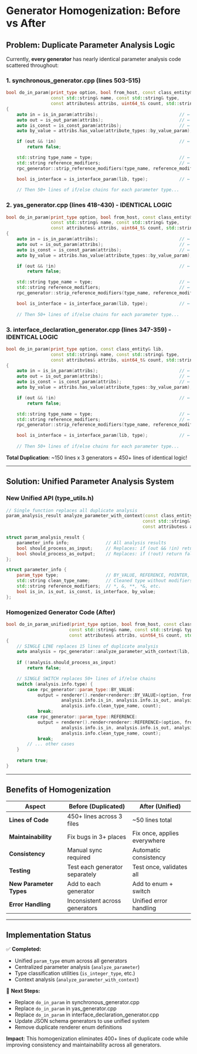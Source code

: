 <!--
Copyright (c) 2025 Edward Boggis-Rolfe
All rights reserved.
-->

# Generator Homogenization: Before vs After

## Problem: Duplicate Parameter Analysis Logic

Currently, **every generator** has nearly identical parameter analysis code scattered throughout:

### 1. synchronous_generator.cpp (lines 503-515)
```cpp
bool do_in_param(print_type option, bool from_host, const class_entity& lib, 
                 const std::string& name, const std::string& type, 
                 const attributes& attribs, uint64_t& count, std::string& output)
{
    auto in = is_in_param(attribs);                               // ← DUPLICATE
    auto out = is_out_param(attribs);                             // ← DUPLICATE  
    auto is_const = is_const_param(attribs);                      // ← DUPLICATE
    auto by_value = attribs.has_value(attribute_types::by_value_param); // ← DUPLICATE

    if (out && !in)                                               // ← DUPLICATE
        return false;

    std::string type_name = type;                                 // ← DUPLICATE
    std::string reference_modifiers;                              // ← DUPLICATE
    rpc_generator::strip_reference_modifiers(type_name, reference_modifiers); // ← DUPLICATE

    bool is_interface = is_interface_param(lib, type);            // ← DUPLICATE
    
    // Then 50+ lines of if/else chains for each parameter type...
```

### 2. yas_generator.cpp (lines 418-430) - IDENTICAL LOGIC
```cpp
bool do_in_param(print_type option, bool from_host, const class_entity& lib, 
                 const std::string& name, const std::string& type, 
                 const attributes& attribs, uint64_t& count, std::string& output)
{
    auto in = is_in_param(attribs);                               // ← DUPLICATE
    auto out = is_out_param(attribs);                             // ← DUPLICATE
    auto is_const = is_const_param(attribs);                      // ← DUPLICATE
    auto by_value = attribs.has_value(attribute_types::by_value_param); // ← DUPLICATE

    if (out && !in)                                               // ← DUPLICATE
        return false;

    std::string type_name = type;                                 // ← DUPLICATE
    std::string reference_modifiers;                              // ← DUPLICATE
    rpc_generator::strip_reference_modifiers(type_name, reference_modifiers); // ← DUPLICATE

    bool is_interface = is_interface_param(lib, type);            // ← DUPLICATE
    
    // Then 50+ lines of if/else chains for each parameter type...
```

### 3. interface_declaration_generator.cpp (lines 347-359) - IDENTICAL LOGIC
```cpp
bool do_in_param(print_type option, const class_entity& lib, 
                 const std::string& name, const std::string& type, 
                 const attributes& attribs, uint64_t& count, std::string& output)
{
    auto in = is_in_param(attribs);                               // ← DUPLICATE
    auto out = is_out_param(attribs);                             // ← DUPLICATE
    auto is_const = is_const_param(attribs);                      // ← DUPLICATE
    auto by_value = attribs.has_value(attribute_types::by_value_param); // ← DUPLICATE

    if (out && !in)                                               // ← DUPLICATE
        return false;

    std::string type_name = type;                                 // ← DUPLICATE
    std::string reference_modifiers;                              // ← DUPLICATE
    rpc_generator::strip_reference_modifiers(type_name, reference_modifiers); // ← DUPLICATE

    bool is_interface = is_interface_param(lib, type);            // ← DUPLICATE
    
    // Then 50+ lines of if/else chains for each parameter type...
```

**Total Duplication**: ~150 lines x 3 generators = 450+ lines of identical logic!

---

## Solution: Unified Parameter Analysis System

### New Unified API (type_utils.h)
```cpp
// Single function replaces all duplicate analysis
param_analysis_result analyze_parameter_with_context(const class_entity& lib,
                                                    const std::string& type,
                                                    const attributes& attribs);

struct param_analysis_result {
    parameter_info info;              // All analysis results
    bool should_process_as_input;     // Replaces: if (out && !in) return false;
    bool should_process_as_output;    // Replaces: if (!out) return false;
};

struct parameter_info {
    param_type type;                  // BY_VALUE, REFERENCE, POINTER, etc.
    std::string clean_type_name;      // Cleaned type without modifiers
    std::string reference_modifiers;  // *, &, **, *&, etc.
    bool is_in, is_out, is_const, is_interface, by_value;
};
```

### Homogenized Generator Code (After)
```cpp
bool do_in_param_unified(print_type option, bool from_host, const class_entity& lib, 
                        const std::string& name, const std::string& type, 
                        const attributes& attribs, uint64_t& count, std::string& output)
{
    // SINGLE LINE replaces 15 lines of duplicate analysis
    auto analysis = rpc_generator::analyze_parameter_with_context(lib, type, attribs);
    
    if (!analysis.should_process_as_input)
        return false;

    // SINGLE SWITCH replaces 50+ lines of if/else chains
    switch (analysis.info.type) {
        case rpc_generator::param_type::BY_VALUE:
            output = renderer().render<renderer::BY_VALUE>(option, from_host, lib, name, 
                     analysis.info.is_in, analysis.info.is_out, analysis.info.is_const, 
                     analysis.info.clean_type_name, count);
            break;
        case rpc_generator::param_type::REFERENCE:
            output = renderer().render<renderer::REFERENCE>(option, from_host, lib, name, 
                     analysis.info.is_in, analysis.info.is_out, analysis.info.is_const, 
                     analysis.info.clean_type_name, count);
            break;
        // ... other cases
    }
    
    return true;
}
```

---

## Benefits of Homogenization

| **Aspect** | **Before (Duplicated)** | **After (Unified)** |
|------------|-------------------------|---------------------|
| **Lines of Code** | 450+ lines across 3 files | ~50 lines total |
| **Maintainability** | Fix bugs in 3+ places | Fix once, applies everywhere |
| **Consistency** | Manual sync required | Automatic consistency |
| **Testing** | Test each generator separately | Test once, validates all |
| **New Parameter Types** | Add to each generator | Add to enum + switch |
| **Error Handling** | Inconsistent across generators | Unified error handling |

---

## Implementation Status

✅ **Completed:**
- Unified `param_type` enum across all generators
- Centralized parameter analysis (`analyze_parameter`)  
- Type classification utilities (`is_integer_type`, etc.)
- Context analysis (`analyze_parameter_with_context`)

🚧 **Next Steps:**
- Replace `do_in_param` in synchronous_generator.cpp
- Replace `do_in_param` in yas_generator.cpp  
- Replace `do_in_param` in interface_declaration_generator.cpp
- Update JSON schema generators to use unified system
- Remove duplicate renderer enum definitions

**Impact**: This homogenization eliminates 400+ lines of duplicate code while improving consistency and maintainability across all generators.